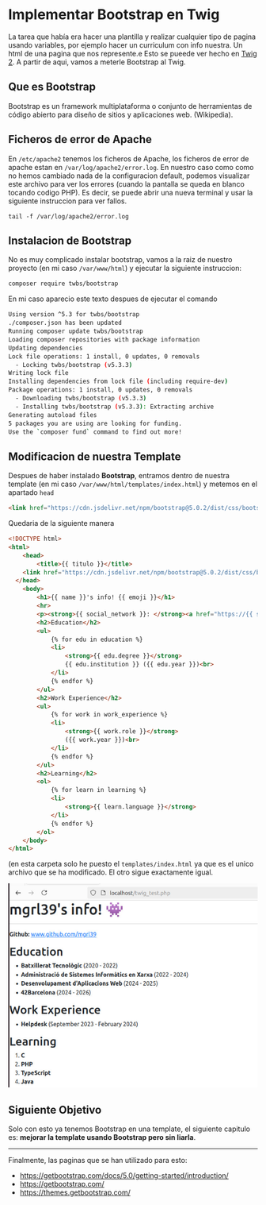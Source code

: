 # Implementar Bootstrap en Twig

La tarea que había era hacer una plantilla y realizar cualquier tipo de pagina usando variables, por ejemplo hacer un curriculum con info nuestra. Un html de una pagina que nos represente.e
Esto se pueede ver hecho en [Twig 2](../2024_09_26_twig2/README.md).
A partir de aqui, vamos a meterle Bootstrap al Twig.

## Que es Bootstrap

Bootstrap es un framework multiplataforma o conjunto de herramientas de código abierto para diseño de sitios y aplicaciones web. 
(Wikipedia).

## Ficheros de error de Apache
En `/etc/apache2` tenemos los ficheros de Apache, los ficheros de error de apache estan en `/var/log/apache2/error.log`. En nuestro caso como como no hemos cambiado nada de la configuracion default, podemos visualizar este archivo para ver los errores (cuando la pantalla se queda en blanco tocando codigo PHP). Es decir, se puede abrir una nueva terminal y usar la siguiente instruccion para ver fallos.
```shell
tail -f /var/log/apache2/error.log
```

## Instalacion de Bootstrap
No es muy complicado instalar bootstrap, vamos a la raiz de nuestro proyecto (en mi caso `/var/www/html`) y ejecutar la siguiente instruccion:
```bash
composer require twbs/bootstrap
```
En mi caso aparecio este texto despues de ejecutar el comando
```bash
Using version ^5.3 for twbs/bootstrap
./composer.json has been updated
Running composer update twbs/bootstrap
Loading composer repositories with package information
Updating dependencies
Lock file operations: 1 install, 0 updates, 0 removals
  - Locking twbs/bootstrap (v5.3.3)
Writing lock file
Installing dependencies from lock file (including require-dev)
Package operations: 1 install, 0 updates, 0 removals
  - Downloading twbs/bootstrap (v5.3.3)
  - Installing twbs/bootstrap (v5.3.3): Extracting archive
Generating autoload files
5 packages you are using are looking for funding.
Use the `composer fund` command to find out more!
```

## Modificacion de nuestra Template
Despues de haber instalado **Bootstrap**, entramos dentro de nuestra template (en mi caso `/var/www/html/templates/index.html`) y metemos en el apartado `head`
```html
<link href="https://cdn.jsdelivr.net/npm/bootstrap@5.0.2/dist/css/bootstrap.min.css" rel="stylesheet" >
```
Quedaria de la siguiente manera
```html
<!DOCTYPE html>
<html>
	<head>
		<title>{{ titulo }}</title>
    <link href="https://cdn.jsdelivr.net/npm/bootstrap@5.0.2/dist/css/bootstrap.min.css" rel="stylesheet">
  </head>
	<body>
		<h1>{{ name }}'s info! {{ emoji }}</h1>
		<hr>
		<p><strong>{{ social_network }}: </strong><a href="https://{{ social_link }}" target="_blank">{{ social_link }}</a></p>
		<h2>Education</h2>
		<ul>
			{% for edu in education %}
			<li>
				<strong>{{ edu.degree }}</strong>
				{{ edu.institution }} ({{ edu.year }})<br>
			</li>
			{% endfor %}
		</ul>
		<h2>Work Experience</h2>
		<ul>
			{% for work in work_experience %}
			<li>
				<strong>{{ work.role }}</strong>
				({{ work.year }})<br>
			</li>
			{% endfor %}
		</ul>
		<h2>Learning</h2>
		<ol>
			{% for learn in learning %}
			<li>
				<strong>{{ learn.language }}</strong>
			</li>
			{% endfor %}
		</ol>
	</body>
</html>
```
(en esta carpeta solo he puesto el `templates/index.html` ya que es el unico archivo que se ha modificado. El otro sigue exactamente igual.

![Result with twig2](https://raw.githubusercontent.com/mgrl39/DAW_M08/refs/heads/main/PHP/2024_09_26_twig2_bootstrap/result.jpeg "Result with twig2")
## Siguiente Objetivo
Solo con esto ya tenemos Bootstrap en una template, el siguiente capitulo es: **mejorar la template usando Bootstrap pero sin liarla**.

---
Finalmente, las paginas que se han utilizado para esto:
- https://getbootstrap.com/docs/5.0/getting-started/introduction/
- https://getbootstrap.com/
- https://themes.getbootstrap.com/
